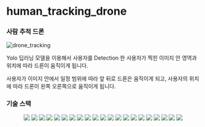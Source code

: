 # human_tracking_drone
### 사람 추적 드론 
![drone_tracking](https://user-images.githubusercontent.com/59727077/188349851-6ea3cd82-51eb-43e0-b4ef-851925e292ce.gif)
 
 Yolo 딥러닝 모델을 이용해서 사용자를 Detection 한 사용자가 찍힌 이미지 안 영역과 위치에 따라 드론이 움직이게 됩니다. 
 
 사용자가 이미지 안에서 일정 범위에 따라 앞 뒤로 드론은 움직이게 되고, 사용자의 위치에 따라 드론이 왼쪽 오른쪽으로 움직이게 됩니다. 

### 기술 스택
<div align =center> 
  <img src="https://img.shields.io/badge/Tensorflow-FF6F00?style=for-the-badge&logo=Tensorflow&logoColor=white"/>
  <img src="https://img.shields.io/badge/Keras-D00000?style=for-the-badge&logo=Keras%20ec2&logoColor=white">
  <img src="https://img.shields.io/badge/Amazon S3-569A31?style=for-the-badge&logo=amazon%20s3&logoColor=black">
  <img src="https://img.shields.io/badge/Amazon RDS-527FFF?style=for-the-badge&logo=amazon%20rds&logoColor=black">
  <img src="https://img.shields.io/badge/NGINX-009639?style=for-the-badge&logo=nginx&logoColor=black">
  <img src="https://img.shields.io/badge/react-61DAFB?style=for-the-badge&logo=react&logoColor=black">
  <img src="https://img.shields.io/badge/javascript-F7DF1E?style=for-the-badge&logo=javascript&logoColor=black">
  <img src="https://img.shields.io/badge/django-528DD7?style=for-the-badge&logo=django&logoColor=white">
  <img src="https://img.shields.io/badge/DJANGO-REST-ff1709?style=for-the-badge&logo=django&logoColor=white&color=ff1709&labelColor=gray">
  <img src="https://img.shields.io/badge/gunicorn-499848?style=for-the-badge&logo=gunicorn&logoColor=black">
  <img src="https://img.shields.io/badge/yolov5-EE4C2C?style=for-the-badge&logo=yolov5&logoColor=black">
  <img src="https://img.shields.io/badge/python-3776AB?style=for-the-badge&logo=python&logoColor=white">
  <img src="https://img.shields.io/badge/rabbitMQ-FF6600?style=for-the-badge&logo=rabbitmq&logoColor=white">
  <img src="https://img.shields.io/badge/celery-37814A?style=for-the-badge&logo=celery&logoColor=black">
  <img src="https://img.shields.io/badge/mysql-4479A1?style=for-the-badge&logo=mysql&logoColor=white">
  <img src="https://img.shields.io/badge/pytorch-EE4C2C?style=for-the-badge&logo=pytorch&logoColor=white">
  <img src="https://img.shields.io/badge/Grafana-F46800?style=for-the-badge&logo=grafana&logoColor=black">
  <img src="https://img.shields.io/badge/Prometheus-E6522C?style=for-the-badge&logo=Prometheus&logoColor=black">
  <img src="https://img.shields.io/badge/swagger-85EA2D?style=for-the-badge&logo=swagger&logoColor=black">
  <img src="https://img.shields.io/badge/Git-73398D?style=for-the-badge&logo=git&logoColor=white">
   <img src="https://img.shields.io/badge/notion-000000?style=for-the-badge&logo=notion&logoColor=white">
</div>
